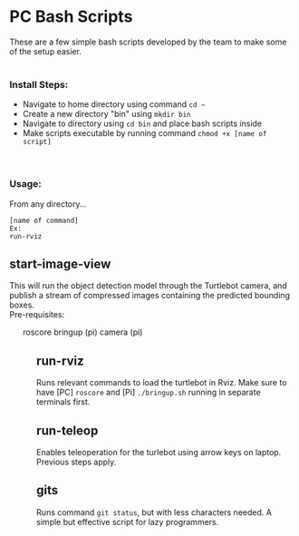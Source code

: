 # PC Bash Scripts
These are a few simple bash scripts developed by the team to make some of the setup easier.  
<br>
### Install Steps:  
- Navigate to home directory using command `cd ~`  
- Create a new directory "bin" using `mkdir bin`  
- Navigate to directory using `cd bin` and place bash scripts inside  
- Make scripts executable by running command `chmod +x [name of script]`  
<br><br>
### Usage:  
From any directory... 
```
[name of command]
Ex:
run-rviz
```
## start-image-view
This will run the object detection model through the Turtlebot camera, and publish a stream of compressed images containing the predicted bounding boxes.  
Pre-requisites:
<ul> 
  roscore
  bringup (pi)
  camera (pi)
<ul>

## run-rviz
Runs relevant commands to load the turtlebot in Rviz. Make sure to have [PC] `roscore` and [Pi] `./bringup.sh` running in separate terminals first.

## run-teleop
Enables teleoperation for the turlebot using arrow keys on laptop. Previous steps apply.

## gits
Runs command `git status`, but with less characters needed. A simple but effective script for lazy programmers.
